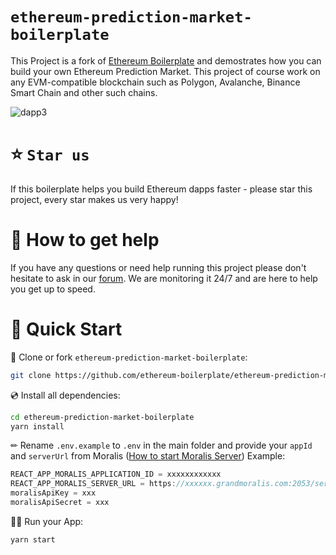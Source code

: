 # `ethereum-prediction-market-boilerplate`

This Project is a fork of [Ethereum Boilerplate](https://github.com/ethereum-boilerplate/ethereum-boilerplate) and demostrates how you can build your own Ethereum Prediction Market. This project of course work on any EVM-compatible blockchain such as Polygon, Avalanche, Binance Smart Chain and other such chains.

![dapp3](https://github.com/ethereum-boilerplate/ethereum-prediction-market-boilerplate/blob/master/display.gif)

# ⭐️ `Star us`
If this boilerplate helps you build Ethereum dapps faster - please star this project, every star makes us very happy!

# 🤝 How to get help
If you have any questions or need help running this project please don't hesitate to ask in our [forum](https://forum.moralis.io/t/ethereum-prediction-market-boilerplate-questions/5020). We are monitoring it 24/7 and are here to help you get up to speed.

# 🚀 Quick Start

📄 Clone or fork `ethereum-prediction-market-boilerplate`:
```sh
git clone https://github.com/ethereum-boilerplate/ethereum-prediction-market-boilerplate.git
```
💿 Install all dependencies:
```sh
cd ethereum-prediction-market-boilerplate
yarn install 
```
✏ Rename `.env.example` to `.env` in the main folder and provide your `appId` and `serverUrl` from Moralis ([How to start Moralis Server](https://docs.moralis.io/moralis-server/getting-started/create-a-moralis-server)) 
Example:
```jsx
REACT_APP_MORALIS_APPLICATION_ID = xxxxxxxxxxxx
REACT_APP_MORALIS_SERVER_URL = https://xxxxxx.grandmoralis.com:2053/server
moralisApiKey = xxx
moralisApiSecret = xxx
```
🚴‍♂️ Run your App:
```sh
yarn start
```
